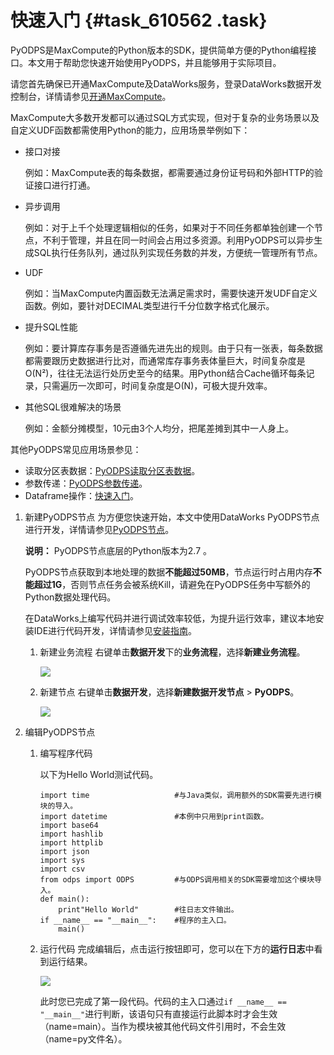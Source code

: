# 快速入门 {#task_610562 .task}

PyODPS是MaxCompute的Python版本的SDK，提供简单方便的Python编程接口。本文用于帮助您快速开始使用PyODPS，并且能够用于实际项目。

请您首先确保已开通MaxCompute及DataWorks服务，登录DataWorks数据开发控制台，详情请参见[开通MaxCompute](../../../../cn.zh-CN/准备工作/开通MaxCompute.md#)。

MaxCompute大多数开发都可以通过SQL方式实现，但对于复杂的业务场景以及自定义UDF函数都需使用Python的能力，应用场景举例如下：

-   接口对接

    例如：MaxCompute表的每条数据，都需要通过身份证号码和外部HTTP的验证接口进行打通。

-   异步调用

    例如：对于上千个处理逻辑相似的任务，如果对于不同任务都单独创建一个节点，不利于管理，并且在同一时间会占用过多资源。利用PyODPS可以异步生成SQL执行任务队列，通过队列实现任务数的并发，方便统一管理所有节点。

-   UDF

    例如：当MaxCompute内置函数无法满足需求时，需要快速开发UDF自定义函数。例如，要针对DECIMAL类型进行千分位数字格式化展示。

-   提升SQL性能

    例如：要计算库存事务是否遵循先进先出的规则。由于只有一张表，每条数据都需要跟历史数据进行比对，而通常库存事务表体量巨大，时间复杂度是O\(N²\)，往往无法运行处历史至今的结果。用Python结合Cache循环每条记录，只需遍历一次即可，时间复杂度是O\(N\)，可极大提升效率。

-   其他SQL很难解决的场景

    例如：金额分摊模型，10元由3个人均分，把尾差摊到其中一人身上。


其他PyODPS常见应用场景参见：

-   读取分区表数据：[PyODPS读取分区表数据](../../../../cn.zh-CN/最佳实践/数据开发/PyODPS读取分区表数据.md#)。
-   参数传递：[PyODPS参数传递](cn.zh-CN/最佳实践/数据开发/PyODPS参数传递.md#)。
-   Dataframe操作：[快速入门](cn.zh-CN/开发/PyODPS/DataFrame/快速入门.md#)。

1.  新建PyODPS节点 为方便您快速开始，本文中使用DataWorks PyODPS节点进行开发，详情请参见[PyODPS节点](../../../../cn.zh-CN/使用指南/数据开发/节点类型/PyODPS节点.md#)。

    **说明：** PyODPS节点底层的Python版本为2.7 。

    PyODPS节点获取到本地处理的数据**不能超过50MB**，节点运行时占用内存**不能超过1G**，否则节点任务会被系统Kill，请避免在PyODPS任务中写额外的Python数据处理代码。

    在DataWorks上编写代码并进行调试效率较低，为提升运行效率，建议本地安装IDE进行代码开发，详情请参见[安装指南](cn.zh-CN/开发/PyODPS/安装指南.md#)。

    1.  新建业务流程 右键单击**数据开发**下的**业务流程**，选择**新建业务流程**。

        ![](http://static-aliyun-doc.oss-cn-hangzhou.aliyuncs.com/assets/img/16292/15637667157651_zh-CN.png)

    2.  新建节点 右键单击**数据开发**，选择**新建数据开发节点** \> **PyODPS**。

        ![](http://static-aliyun-doc.oss-cn-hangzhou.aliyuncs.com/assets/img/16295/15637667157741_zh-CN.png)

2.  编辑PyODPS节点 
    1.  编写程序代码 

        以下为Hello World测试代码。

        ``` {#codeblock_anj_q2j_oc0 .language-python}
        import time                   #与Java类似，调用额外的SDK需要先进行模块的导入。
        import datetime               #本例中只用到print函数。
        import base64
        import hashlib
        import httplib
        import json
        import sys
        import csv
        from odps import ODPS         #与ODPS调用相关的SDK需要增加这个模块导入。
        def main():
            print"Hello World"        #往日志文件输出。
        if __name__ == "__main__":    #程序的主入口。
            main()
        ```

    2.  运行代码 完成编辑后，点击运行按钮即可，您可以在下方的**运行日志**中看到运行结果。

        ![](http://static-aliyun-doc.oss-cn-hangzhou.aliyuncs.com/assets/img/491983/156376671549081_zh-CN.png)

        此时您已完成了第一段代码。代码的主入口通过`if __name__ == "__main__"`进行判断，该语句只有直接运行此脚本时才会生效（name=main）。当作为模块被其他代码文件引用时，不会生效（name=py文件名）。


